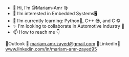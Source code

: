 - 👋 Hi, I’m @Mariam-Amr ♍
- 👀 I’m interested in Embedded Systems🖥️
- 🌱 I’m currently learning: Python🐍, C++ 😎, and C ©️
- ✨ I'm looking to collaborate in Automotive Industry 🚗
- 📫 How to reach me 👇
 
 🔗Outlook 🔗 mariam.amr.zayed@gmail.com
 🔗LinkedIn🔗 www.linkedin.com/in/mariam-amr-zayed95
<!---
Mariam-Amr/Mariam-Amr is a ✨ special ✨ repository because its `README.md` (this file) appears on your GitHub profile.
You can click the Preview link to take a look at your changes.
--->
